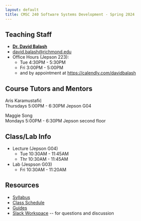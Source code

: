 ```yaml
---
layout: default
title: CMSC 240 Software Systems Development - Spring 2024
---
```

## Teaching Staff
<div class="wrapper" markdown="0">
    <div class="footer-col-wrapper">
        <div class="footer-col two-col-1">
            <ul class="contact-list">
                <li><b><a href="https://cs.richmond.edu/faculty/dbalash/">Dr. David Balash</a></b></li>
                <li><a href="mailto:david.balash@richmond.edu">david.balash@richmond.edu</a></li>
                <li>Office Hours (Jepson 223):
                    <ul>
                        <li>Tue 4:30PM - 5:30PM</li>
                        <li>Fri 3:00PM - 5:00PM</li>
                        <li>and by appointment at <a href="https://calendly.com/davidbalash">https://calendly.com/davidbalash</a></li> 
                    </ul>
                </li>
            </ul>
        </div>    
    </div>
</div>

## Course Tutors and Mentors
Aris Karamustafić <br />
Thursdays 5:00PM - 6:30PM Jepson G04

Maggie Song <br />
Mondays 5:00PM - 6:30PM Jepson second floor


## Class/Lab Info
* Lecture (Jepson G04)
  * Tue 10:30AM - 11:45AM
  * Thr 10:30AM - 11:45AM
* Lab (Jespson G03)
  * Fri 10:30AM - 11:20AM



## Resources

* [Syllabus](/syllabus.html)
* [Class Schedule](/schedule.html)
* [Guides](/guides)
* [Slack Workspace](https://cmsc240-s24.slack.com) -- for questions and discussion

